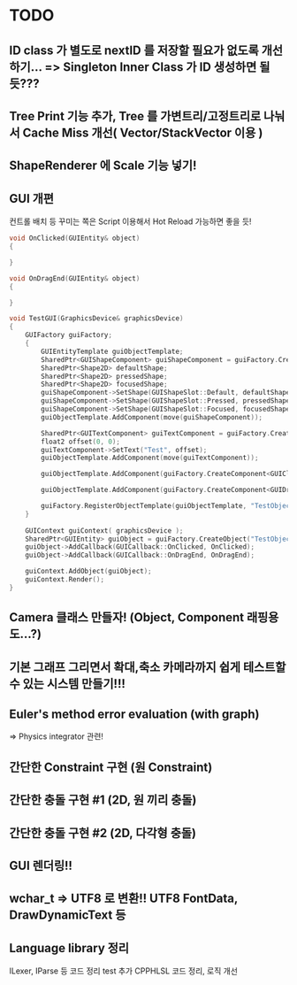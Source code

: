 ﻿# TODO
## ID class 가 별도로 nextID 를 저장할 필요가 없도록 개선하기... => Singleton Inner Class 가 ID 생성하면 될 듯???
## Tree Print 기능 추가, Tree 를 가변트리/고정트리로 나눠서 Cache Miss 개선( Vector/StackVector 이용 )
## ShapeRenderer 에 Scale 기능 넣기!
## GUI 개편
컨트롤 배치 등 꾸미는 쪽은 Script 이용해서 Hot Reload 가능하면 좋을 듯!
```cpp
void OnClicked(GUIEntity& object)
{

}

void OnDragEnd(GUIEntity& object)
{

}

void TestGUI(GraphicsDevice& graphicsDevice)
{
    GUIFactory guiFactory;
    {
        GUIEntityTemplate guiObjectTemplate;
        SharedPtr<GUIShapeComponent> guiShapeComponent = guiFactory.CreateComponent<GUIShapeComponent>();
        SharedPtr<Shape2D> defaultShape;
        SharedPtr<Shape2D> pressedShape;
        SharedPtr<Shape2D> focusedShape;
        guiShapeComponent->SetShape(GUIShapeSlot::Default, defaultShape);
        guiShapeComponent->SetShape(GUIShapeSlot::Pressed, pressedShape);
        guiShapeComponent->SetShape(GUIShapeSlot::Focused, focusedShape);
        guiObjectTemplate.AddComponent(move(guiShapeComponent));

        SharedPtr<GUITextComponent> guiTextComponent = guiFactory.CreateComponent<GUITextComponent>();
        float2 offset(0, 0);
        guiTextComponent->SetText("Test", offset);
        guiObjectTemplate.AddComponent(move(guiTextComponent));

        guiObjectTemplate.AddComponent(guiFactory.CreateComponent<GUIClickableComponent>());

        guiObjectTemplate.AddComponent(guiFactory.CreateComponent<GUIDraggableComponent>());

        guiFactory.RegisterObjectTemplate(guiObjectTemplate, "TestObjectTemplate");
    }
    
    GUIContext guiContext( graphicsDevice );
    SharedPtr<GUIEntity> guiObject = guiFactory.CreateObject("TestObjectTemplate");
    guiObject->AddCallback(GUICallback::OnClicked, OnClicked);
    guiObject->AddCallback(GUICallback::OnDragEnd, OnDragEnd);

    guiContext.AddObject(guiObject);
    guiContext.Render();
}
```

## Camera 클래스 만들자! (Object, Component 래핑용도...?)
## 기본 그래프 그리면서 확대,축소 카메라까지 쉽게 테스트할 수 있는 시스템 만들기!!!

## Euler's method error evaluation (with graph)
 => Physics integrator 관련!

## 간단한 Constraint 구현 (원 Constraint)
## 간단한 충돌 구현 #1 (2D, 원 끼리 충돌)
## 간단한 충돌 구현 #2 (2D, 다각형 충돌)

## GUI 렌더링!!

## wchar_t => UTF8 로 변환!! UTF8 FontData, DrawDynamicText 등

## Language library 정리
ILexer, IParse 등 코드 정리
test 추가
CPPHLSL 코드 정리, 로직 개선
